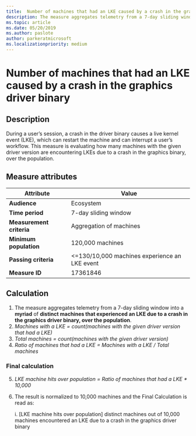 ```yaml
---
title:  Number of machines that had an LKE caused by a crash in the graphics driver binary
description: The measure aggregates telemetry from a 7-day sliding window into a myriad of distinct machines that experienced an LKE due to a crash in the graphics driver binary 
ms.topic: article
ms.date: 05/20/2019
ms.author: paslote
author: parkeratmicrosoft
ms.localizationpriority: medium
---
```


# Number of machines that had an LKE caused by a crash in the graphics driver binary

## Description

During a user’s session, a crash in the driver binary causes a live kernel event (LKE), which can restart the machine and can interrupt a user’s workflow. This measure is evaluating how many machines with the given driver version are encountering LKEs due to a crash in the graphics binary, over the population.

## Measure attributes

|Attribute|Value|
|----|----|
|**Audience**|Ecosystem|
|**Time period**|7-day sliding window|
|**Measurement criteria**|Aggregation of machines|
|**Minimum population**|120,000 machines|
|**Passing criteria**|<=130/10,000 machines experience an LKE event|
|**Measure ID**|17361846|

## Calculation

1. The measure aggregates telemetry from a 7-day sliding window into a **myriad** of **distinct machines that experienced an LKE due to a crash in the graphics driver binary, over the population**.
2. *Machines with a LKE = count(machines with the given driver version that had a LKE)*
3. *Total machines = count(machines with the given driver version)*
4. *Ratio of machines that had a LKE = Machines with a LKE / Total machines*

### Final calculation

5. *LKE machine hits over population = Ratio of machines that had a LKE * 10,000*
6. The result is normalized to 10,000 machines and the Final Calculation is read as:

   i. [LKE machine hits over population] distinct machines out of 10,000 machines encountered an LKE due to a crash in the graphics driver binary